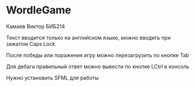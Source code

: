# WordleGame
Камаев Виктор БИБ214

Текст вводится только на английском языке, можно вводить при зажатом Caps Lock

После победы или поражения игру можно перезагрузить по кнопке Tab

Для дебага правильный ответ можно вывести по кнопке LCtrl в консоль

Нужно установить SFML для работы
